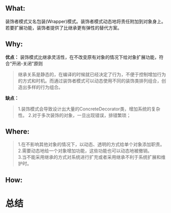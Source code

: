 ## What:

装饰者模式又名包装(Wrapper)模式。装饰者模式动态地将责任附加到对象身上。若要扩展功能，装饰者提供了比继承更有弹性的替代方案。

## Why:
**优点：**
装饰模式比继承灵活性，在不改变原有对象的情况下给对象扩展功能，符合“开闭-关闭”原则
>继承关系是静态的，在编译的时候就已经决定了行为，不便于控制增加行为的方式和时机。而通过装饰者模式可以动态使用不同的装饰类排列组合，创造出多样的行为组合。

**缺点：**
>1.装饰模式会导致设计出大量的ConcreteDecorator类，增加系统的复杂性。
>2.对于多次装饰的对象，一旦出现错误，排错繁琐；

## Where:

>1.在不影响其他对象的情况下，以动态、透明的方式给单个对象添加职责。
>2.需要动态地给一个对象增加功能，这些功能也可以动态地被撤销。  
>3.当不能采用继承的方式对系统进行扩充或者采用继承不利于系统扩展和维护时。

## How:




# 总结